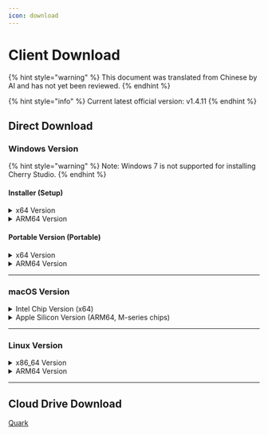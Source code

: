 ```yaml
---
icon: download
---
```

# Client Download


{% hint style="warning" %}
This document was translated from Chinese by AI and has not yet been reviewed.
{% endhint %}




{% hint style="info" %}
Current latest official version: v1.4.11
{% endhint %}

## Direct Download

### Windows Version

{% hint style="warning" %}
Note: Windows 7 is not supported for installing Cherry Studio.
{% endhint %}

#### Installer (Setup)

<details>

<summary>x64 Version</summary>

Main Line:

【[Cherry Studio Official Website](https://cherry-ai.com/download)】 【[GitHub](https://github.com/CherryHQ/cherry-studio/releases/download/v1.4.11/Cherry-Studio-1.4.11-x64-setup.exe)】

Alternative Lines:

【[Line 1](https://download-cf.ocoolai.com/https://github.com/CherryHQ/cherry-studio/releases/download/v1.4.11/Cherry-Studio-1.4.11-x64-setup.exe)】 【[Line 2](https://download.ocoolai.com/https://github.com/CherryHQ/cherry-studio/releases/download/v1.4.11/Cherry-Studio-1.4.11-x64-setup.exe)】 【[Line 3](https://download.ocoolai.online/https://github.com/CherryHQ/cherry-studio/releases/download/v1.4.11/Cherry-Studio-1.4.11-x64-setup.exe)】

</details>

<details>

<summary>ARM64 Version</summary>

Main Line:

【[Cherry Studio Official Website](https://cherry-ai.com/download)】 【[GitHub](https://github.com/CherryHQ/cherry-studio/releases/download/v1.4.11/Cherry-Studio-1.4.11-arm64-setup.exe)】

Alternative Lines:

【[Line 1](https://download-cf.ocoolai.com/https://github.com/CherryHQ/cherry-studio/releases/download/v1.4.11/Cherry-Studio-1.4.11-arm64-setup.exe)】 【[Line 2](https://download.ocoolai.com/https://github.com/CherryHQ/cherry-studio/releases/download/v1.4.11/Cherry-Studio-1.4.11-arm64-setup.exe)】 【[Line 3](https://download.ocoolai.online/https://github.com/CherryHQ/cherry-studio/releases/download/v1.4.11/Cherry-Studio-1.4.11-arm64-setup.exe)】

</details>

#### Portable Version (Portable)

<details>

<summary>x64 Version</summary>

Main Line:

【[Cherry Studio Official Website](https://cherry-ai.com/download)】 【[GitHub](https://github.com/CherryHQ/cherry-studio/releases/download/v1.4.11/Cherry-Studio-1.4.11-x64-portable.exe)】

Alternative Lines:

【[Line 1](https://download-cf.ocoolai.com/https://github.com/CherryHQ/cherry-studio/releases/download/v1.4.11/Cherry-Studio-1.4.11-x64-portable.exe)】 【[Line 2](https://download.ocoolai.com/https://github.com/CherryHQ/cherry-studio/releases/download/v1.4.11/Cherry-Studio-1.4.11-x64-portable.exe)】 【[Line 3](https://download.ocoolai.online/https://github.com/CherryHQ/cherry-studio/releases/download/v1.4.11/Cherry-Studio-1.4.11-x64-portable.exe)】

</details>

<details>

<summary>ARM64 Version</summary>

Main Line:

【[Cherry Studio Official Website](https://cherry-ai.com/download)】 【[GitHub](https://github.com/CherryHQ/cherry-studio/releases/download/v1.4.11/Cherry-Studio-1.4.11-arm64-portable.exe)】

Alternative Lines:

【[Line 1](https://download-cf.ocoolai.com/https://github.com/CherryHQ/cherry-studio/releases/download/v1.4.11/Cherry-Studio-1.4.11-arm64-portable.exe)】 【[Line 2](https://download.ocoolai.com/https://github.com/CherryHQ/cherry-studio/releases/download/v1.4.11/Cherry-Studio-1.4.11-arm64-portable.exe)】 【[Line 3](https://download.ocoolai.online/https://github.com/CherryHQ/cherry-studio/releases/download/v1.4.11/Cherry-Studio-1.4.11-arm64-portable.exe)】

</details>

***

### macOS Version

<details>

<summary>Intel Chip Version (x64)</summary>

Main Line:

【[Cherry Studio Official Website](https://cherry-ai.com/download)】 【[GitHub](https://github.com/CherryHQ/cherry-studio/releases/download/v1.4.11/Cherry-Studio-1.4.11-x64.dmg)】

Alternative Lines:

【[Line 1](https://download-cf.ocoolai.com/https://github.com/CherryHQ/cherry-studio/releases/download/v1.4.11/Cherry-Studio-1.4.11-x64.dmg)】 【[Line 2](https://download.ocoolai.com/https://github.com/CherryHQ/cherry-studio/releases/download/v1.4.11/Cherry-Studio-1.4.11-x64.dmg)】 【[Line 3](https://download.ocoolai.online/https://github.com/CherryHQ/cherry-studio/releases/download/v1.4.11/Cherry-Studio-1.4.11-x64.dmg)】

</details>

<details>

<summary>Apple Silicon Version (ARM64, M-series chips)</summary>

Main Line:

【[Cherry Studio Official Website](https://cherry-ai.com/download)】 【[GitHub](https://github.com/CherryHQ/cherry-studio/releases/download/v1.4.11/Cherry-Studio-1.4.11-arm64.dmg)】

Alternative Lines:

【[Line 1](https://download-cf.ocoolai.com/https://github.com/CherryHQ/cherry-studio/releases/download/v1.4.11/Cherry-Studio-1.4.11-arm64.dmg)】 【[Line 2](https://download.ocoolai.com/https://github.com/CherryHQ/cherry-studio/releases/download/v1.4.11/Cherry-Studio-1.4.11-arm64.dmg)】 【[Line 3](https://download.ocoolai.online/https://github.com/CherryHQ/cherry-studio/releases/download/v1.4.11/Cherry-Studio-1.4.11-arm64.dmg)】

</details>

***

### Linux Version

<details>

<summary>x86_64 Version</summary>

Main Line:

【[Cherry Studio Official Website](https://cherry-ai.com/download)】 【[GitHub](https://github.com/CherryHQ/cherry-studio/releases/download/v1.4.11/Cherry-Studio-1.4.11-x86_64.AppImage)】

Alternative Lines:

【[Line 1](https://download-cf.ocoolai.com/https://github.com/CherryHQ/cherry-studio/releases/download/v1.4.11/Cherry-Studio-1.4.11-x86_64.AppImage)】 【[Line 2](https://download.ocoolai.com/https://github.com/CherryHQ/cherry-studio/releases/download/v1.4.11/Cherry-Studio-1.4.11-x86_64.AppImage)】 【[Line 3](https://download.ocoolai.online/https://github.com/CherryHQ/cherry-studio/releases/download/v1.4.11/Cherry-Studio-1.4.11-x86_64.AppImage)】

</details>

<details>

<summary>ARM64 Version</summary>

Main Line:

【[Cherry Studio Official Website](https://cherry-ai.com/download)】 【[GitHub](https://github.com/CherryHQ/cherry-studio/releases/download/v1.4.11/Cherry-Studio-1.4.11-arm64.AppImage)】

Alternative Lines:

【[Line 1](https://download-cf.ocoolai.com/https://github.com/CherryHQ/cherry-studio/releases/download/v1.4.11/Cherry-Studio-1.4.11-arm64.AppImage)】 【[Line 2](https://download.ocoolai.com/https://github.com/CherryHQ/cherry-studio/releases/download/v1.4.11/Cherry-Studio-1.4.11-arm64.AppImage)】 【[Line 3](https://download.ocoolai.online/https://github.com/CherryHQ/cherry-studio/releases/download/v1.4.11/Cherry-Studio-1.4.11-arm64-AppImage)】

</details>

***

## Cloud Drive Download

[Quark](https://pan.quark.cn/s/c8533a1ec63e#/list/share)